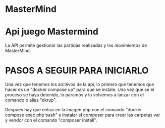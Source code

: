 # MasterMind
# Api juego Mastermind

La API permite gestionar las partidas realizadas y los movimientos de MasterMind.

# PASOS A SEGUIR PARA INICIARLO
Una vez que tenemos los archivos de la api, lo primero que tenemos que hacer es un "docker compose up" para que se instale. Una vez que se el proceso se haya detenido, lo paramos y lo volvemos a lanzar con el comando o alias "dkrup".

Despues hay que entrar en la imagen php con el comando "docker compose exec php bash" e instalar el composer para crear las carpetas var y vendor con el comando "composer install".

